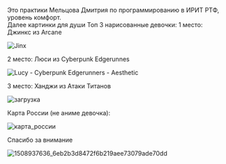 Это практики Мельцова Дмитрия по программированию в ИРИТ РТФ, уровень комфорт.  
Далее картинки для души
Топ 3 нарисованные девочки: 
1 место: Джинкс из Arcane

![Jinx](https://github.com/user-attachments/assets/cf88a581-42e7-41a7-9b6d-3d5aff19543a)

2 место: Люси из Cyberpunk Edgerunnes

![Lucy - Cyberpunk Edgerunners - Aesthetic](https://github.com/user-attachments/assets/c8901406-9167-4422-bc92-8b90e772a5c4)

3 место: Ханджи из Атаки Титанов

![загрузка](https://github.com/user-attachments/assets/d671455c-50d7-4eca-9436-c1dbb8e25f0c)


Карта России (не аниме девочка):



![карта_россии](https://github.com/user-attachments/assets/1eacfaaf-f68f-4db9-ae18-f952ff1119a2)


Спасибо за внимание

![1508937636_6eb2b3d8472f6b219aee73079ade70dd](https://github.com/user-attachments/assets/db50104a-9a37-4fc5-9eb2-39be6f20c1db)
